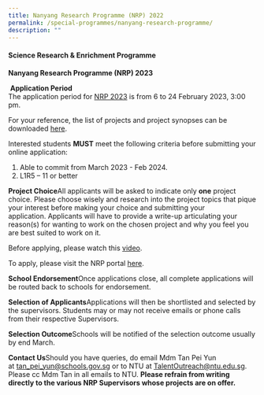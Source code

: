 ```yaml
---
title: Nanyang Research Programme (NRP) 2022
permalink: /special-programmes/nanyang-research-programme/
description: ""
---
```

#### Science Research &amp; Enrichment Programme

**Nanyang Research Programme (NRP) 2023**

&nbsp;**Application Period**<br>
 The application period for&nbsp;[NRP 2023](https://www.ntu.edu.sg/education/talent-outreach/NRP/application#Content_C034_Col00)&nbsp;is from 6 to 24 February 2023, 3:00 pm.

For your reference, the list of projects and project synopses&nbsp;can be downloaded&nbsp;[here](https://www.ntu.edu.sg/docs/default-source/talent-outreach/nrp/nrp-2023-project-synopses.pdf?sfvrsn=1e4239fd_3).

Interested students&nbsp;**MUST**&nbsp;meet the following criteria before submitting your online application:

1.  Able to commit from March 2023 - Feb 2024.
2.  L1R5 – 11 or better

**Project Choice**All applicants will be asked to indicate&nbsp;only&nbsp;**one**&nbsp;project choice. Please choose wisely and research into the project topics that pique your interest before making your choice and submitting your application.&nbsp;Applicants will have to provide a write-up articulating your reason(s) for wanting to work on the chosen project and why you feel you are best suited to work on it.

Before applying, please watch this&nbsp;[video](https://www.youtube.com/watch?v=htZ7FwQQG1o).

To apply, please visit the NRP portal&nbsp;[here](https://nrph3.goodtech.com.sg/2023/page/login.jsp).

**School Endorsement**Once applications close, all complete applications will be routed back to schools for endorsement.

**Selection of Applicants**Applications will then be shortlisted and selected by the supervisors. Students may or may not receive emails or phone calls from their respective Supervisors.

**Selection Outcome**Schools will be notified of the selection outcome usually by end March.

**Contact Us**Should you have queries, do email Mdm Tan Pei Yun at&nbsp;[tan\_pei\_yun@schools.gov.sg](mailto:tan_pei_yun@schools.gov.sg)&nbsp;or to NTU at&nbsp;[TalentOutreach@ntu.edu.sg](mailto:TalentOutreach@ntu.edu.sg). Please cc Mdm Tan in all emails to NTU.&nbsp;**Please refrain from writing directly to the various NRP Supervisors whose projects are on offer.**